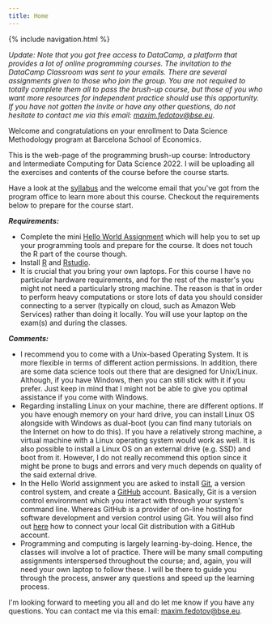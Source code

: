 ```yaml
---
title: Home
---
```

{% include navigation.html %}

*Update: Note that you got free access to DataCamp, a platform that provides a lot of online programming courses. The invitation to the DataCamp Classroom was sent to your emails. There are several assignments given to those who join the group. You are not required to totally complete them all to pass the brush-up course, but those of you who want more resources for independent practice should use this opportunity. If you have not gotten the invite or have any other questions, do not hesitate to contact me via this email: maxim.fedotov@bse.eu.* 

Welcome and congratulations on your enrollment to Data Science Methodology program at Barcelona School of Economics.

This is the web-page of the programming brush-up course: Introductory and Intermediate Computing for Data Science 2022. I will be uploading all the exercises and contents of the course before the course starts.

Have a look at the <a href="docs/syllabus.pdf" target="_blank">syllabus</a> and the welcome email that you've got from the program office to learn more about this course. Checkout the requirements below to prepare for the course start. 

***Requirements:***
* Complete the mini [Hello World Assignment](./python/python-1-hello-world.md) which will help you to set up your programming tools and prepare for the course. It does not touch the R part of the course though.
* Install [R](https://cloud.r-project.org) and [Rstudio](https://www.rstudio.com/products/rstudio/download/#download).
* It is crucial that you bring your own laptops. For this course I have no particular hardware requirements, and for the rest of the master's you might not need a particularly strong machine. The reason is that in order to perform heavy computations or store lots of data you should consider connecting to a server (typically on cloud, such as Amazon Web Services) rather than doing it locally. You will use your laptop on the exam(s) and during the classes.

***Comments:***
* I recommend you to come with a Unix-based Operating System. It is more flexible in terms of different action permissions. In addition, there are some data science tools out there that are designed for Unix/Linux. Although, if you have Windows, then you can still stick with it if you prefer. Just keep in mind that I might not be able to give you optimal assistance if you come with Windows.
* Regarding installing Linux on your machine, there are different options. If you have enough memory on your hard drive, you can install Linux OS alongside with Windows as dual-boot (you can find many tutorials on the Internet on how to do this). If you have a relatively strong machine, a virtual machine with a Linux operating system would work as well. It is also possible to install a Linux OS on an external drive (e.g. SSD) and boot from it. However, I do not really recommend this option since it might be prone to bugs and errors and very much depends on quality of the said external drive.
* In the Hello World assignment you are asked to install [Git](https://git-scm.com/), a version control system, and create a [GitHub](https://github.com) account. Basically, Git is a version control environment which you interact with through your system's command line. Whereas GitHub is a provider of on-line hosting for software development and version control using Git. You will also find out [here](https://towardsdatascience.com/getting-started-with-git-and-github-6fcd0f2d4ac6) how to connect your local Git distribution with a GitHub account.
* Programming and computing is largely learning-by-doing. Hence, the classes will involve a lot of practice. There will be many small computing assignments interspersed throughout the course; and, again, you will need your own laptop to follow these. I will be there to guide you through the process, answer any questions and speed up the learning process.

I'm looking forward to meeting you all and do let me know if you have any questions. You can contact me via this email: maxim.fedotov@bse.eu.